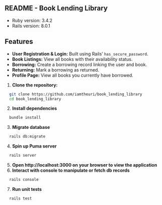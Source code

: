 ## README - Book Lending Library

* Ruby version: 3.4.2
* Rails version: 8.0.1

## Features

- **User Registration & Login:** Built using Rails’ `has_secure_password`.
- **Book Listings:** View all books with their availability status.
- **Borrowing:** Create a borrowing record linking the user and book.
- **Returning:** Mark a borrowing as returned.
- **Profile Page:** View all books you currently have borrowed.


1. **Clone the repository:**
```bash
  git clone https://github.com/iamtheuri/book_lending_library
  cd book_lending_library
```
2. **Install dependencies**
```bash
  bundle install
```
3. **Migrate database**
```bash
  rails db:migrate
```
4. **Spin up Puma server**
```bash
  rails server
```
5. **Open http://localhost:3000 on your browser to view the application**
6. **Interact with console to manipulate or fetch db records**
```bash
  rails console
```
7. **Run unit tests**
```bash
  rails test
```